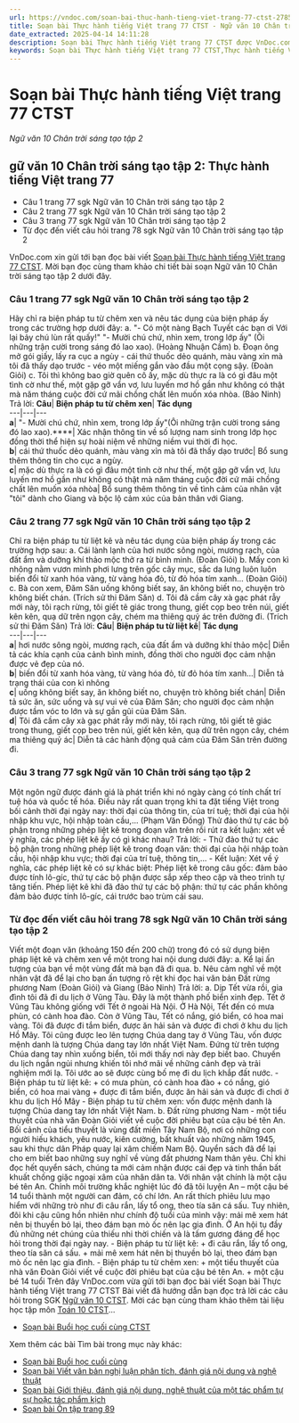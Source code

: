 ```yaml
---
url: https://vndoc.com/soan-bai-thuc-hanh-tieng-viet-trang-77-ctst-278544
title: Soạn bài Thực hành tiếng Việt trang 77 CTST - Ngữ văn 10 Chân trời sáng tạo tập 2 - VnDoc.com
date_extracted: 2025-04-14 14:11:28
description: Soạn bài Thực hành tiếng Việt trang 77 CTST được VnDoc.com sưu tầm và xin gửi tới bạn đọc cùng tham khảo nội dung soạn Ngữ văn 10 Chân trời sáng tạo tập 2 dưới đây.
keywords: Soạn bài Thực hành tiếng Việt trang 77 CTST,Thực hành tiếng Việt trang 77,soạn Thực hành tiếng Việt trang 77,soạn văn Thực hành tiếng Việt trang 77,soạn văn 10,văn 10,ngữ văn 10 CTST,Ngữ văn 10 Chân trời sáng tạo tập 2,Ngữ văn lớp 10 Chân trời sáng tạo tập 2,ngữ văn 10 chân trời sáng tạo,ngữ văn 10 tập 2 chân trời sáng tạo
---
```


# Soạn bài Thực hành tiếng Việt trang 77 CTST
 _Ngữ văn 10 Chân trời sáng tạo tập 2_
## gữ văn 10 Chân trời sáng tạo tập 2: Thực hành tiếng Việt trang 77
  * Câu 1 trang 77 sgk Ngữ văn 10 Chân trời sáng tạo tập 2
  * Câu 2 trang 77 sgk Ngữ văn 10 Chân trời sáng tạo tập 2
  * Câu 3 trang 77 sgk Ngữ văn 10 Chân trời sáng tạo tập 2
  * Từ đọc đến viết câu hỏi trang 78 sgk Ngữ văn 10 Chân trời sáng tạo tập 2

VnDoc.com xin gửi tới bạn đọc bài viết [Soạn bài Thực hành tiếng Việt trang 77 CTST](<https://vndoc.com/soan-bai-thuc-hanh-tieng-viet-trang-77-ctst-278544>). Mời bạn đọc cùng tham khảo chi tiết bài soạn Ngữ văn 10 Chân trời sáng tạo tập 2 dưới đây.
### Câu 1 trang 77 sgk Ngữ văn 10 Chân trời sáng tạo tập 2
Hãy chỉ ra biện pháp tu từ chêm xen và nêu tác dụng của biện pháp ấy trong các trường hợp dưới đây:
a. "- Có một nàng Bạch Tuyết các bạn ơi
Với lại bảy chú lùn rất quấy\!"
"- Mười chú chứ, nhìn xem, trong lớp ấy"
\(Ôi những trận cười trong sáng đó lao xao\).
\(Hoàng Nhuận Cầm\)
b. Đoạn ông mở gói giấy, lấy ra cục a ngùy - cái thứ thuốc dẻo quánh, màu vàng xỉn mà tôi đã thấy dạo trước - véo một miếng gắn vào đầu một cọng sậy. \(Đoàn Giỏi\)
c. Tôi thì không bao giờ quên cô ấy, mặc dù thực ra là có gì đâu một tình cờ như thế, một gặp gỡ vẩn vơ, lưu luyến mơ hồ gần như không có thật mà năm tháng cuộc đời cứ mãi chồng chất lên muốn xóa nhòa. \(Bảo Ninh\)
Trả lời:
**Câu**| **Biện pháp tu từ chêm xen**| **Tác dụng**  
---|---|---  
**a**|  "- Mười chú chứ, nhìn xem, trong lớp ấy"\(Ôi những trận cười trong sáng đó lao xao\).****|  Xác nhận thông tin về số lượng nam sinh trong lớp học đồng thời thể hiện sự hoài niệm về những niềm vui thời đi học.  
**b**|  cái thứ thuốc dẻo quánh, màu vàng xỉn mà tôi đã thấy dạo trước| Bổ sung thêm thông tin cho cục a ngùy.  
**c**|  mặc dù thực ra là có gì đâu một tình cờ như thế, một gặp gỡ vẩn vơ, lưu luyến mơ hồ gần như không có thật mà năm tháng cuộc đời cứ mãi chồng chất lên muốn xóa nhòa| Bổ sung thêm thông tin về tình cảm của nhân vật "tôi" dành cho Giang và bộc lộ cảm xúc của bản thân với Giang.  
### Câu 2 trang 77 sgk Ngữ văn 10 Chân trời sáng tạo tập 2
Chỉ ra biện pháp tu từ liệt kê và nêu tác dụng của biện pháp ấy trong các trường hợp sau:
a. Cái lành lạnh của hơi nước sông ngòi, mương rạch, của đất ẩm và dưỡng khí thảo mộc thở ra từ bình minh. \(Đoàn Giỏi\)
b. Mấy con kì nhông nằm vươn mình phơi lưng trên gốc cây mục, sắc da lưng luôn luôn biến đổi từ xanh hóa vàng, từ vàng hóa đỏ, từ đỏ hóa tím xanh... \(Đoàn Giỏi\)
c. Bà con xem, Đăm Săn uống không biết say, ăn không biết no, chuyện trò không biết chán. \(Trích sử thi Đăm Săn\)
d. Tôi đã cầm cây xà gạc phát rẫy mới này, tôi rạch rừng, tôi giết tê giác trong thung, giết cọp beo trên núi, giết kên kên, quạ dữ trên ngọn cây, chém ma thiêng quỷ ác trên đường đi. \(Trích sử thi Đăm Săn\)
Trả lời:
**Câu**| **Biện pháp tu từ liệt kê**| **Tác dụng**  
---|---|---  
**a**|  hơi nước sông ngòi, mương rạch, của đất ẩm và dưỡng khí thảo mộc| Diễn tả các khía cạnh của cảnh bình minh, đồng thời cho người đọc cảm nhận được vẻ đẹp của nó.  
**b**|  biến đổi từ xanh hóa vàng, từ vàng hóa đỏ, từ đỏ hóa tím xanh...| Diễn tả trạng thái của con kì nhông  
**c**|  uống không biết say, ăn không biết no, chuyện trò không biết chán| Diễn tả sức ăn, sức uống và sự vui vẻ của Đăm Săn; cho người đọc cảm nhận được tầm vóc to lớn và sự gần gũi của Đăm Săn.  
**d**|  Tôi đã cầm cây xà gạc phát rẫy mới này, tôi rạch rừng, tôi giết tê giác trong thung, giết cọp beo trên núi, giết kên kên, quạ dữ trên ngọn cây, chém ma thiêng quỷ ác| Diễn tả các hành động quả cảm của Đăm Săn trên đường đi.  
### Câu 3 trang 77 sgk Ngữ văn 10 Chân trời sáng tạo tập 2
Một ngôn ngữ được đánh giá là phát triển khi nó ngày càng có tính chất trí tuệ hóa và quốc tế hóa. Điều này rất quan trọng khi ta đặt tiếng Việt trong bối cảnh thời đại ngày nay: thời đại của thông tin, của trí tuệ; thời đại của hội nhập khu vực, hội nhập toàn cầu,...
\(Phạm Văn Đồng\)
Thử đảo thứ tự các bộ phận trong những phép liệt kê trong đoạn văn trên rồi rút ra kết luận: xét về ý nghĩa, các phép liệt kê ấy có gì khác nhau?
Trả lời:
\- Thử đảo thứ tự các bộ phận trong những phép liệt kê trong đoạn văn: thời đại của hội nhập toàn cầu, hội nhập khu vực; thời đại của trí tuệ, thông tin,...
\- Kết luận: Xét về ý nghĩa, các phép liệt kê có sự khác biệt:
Phép liệt kê trong câu gốc: đảm bảo được tính lô-gíc, thứ tự các bộ phận được sắp xếp theo cặp và theo trình tự tăng tiến.
Phép liệt kê khi đã đảo thứ tự các bộ phận: thứ tự các phần không đảm bảo được tính lô-gíc, cái trước bao trùm cái sau.
### Từ đọc đến viết câu hỏi trang 78 sgk Ngữ văn 10 Chân trời sáng tạo tập 2
Viết một đoạn văn \(khoảng 150 đến 200 chữ\) trong đó có sử dụng biện pháp liệt kê và chêm xen về một trong hai nội dung dưới đây:
a. Kể lại ấn tượng của bạn về một vùng đất mà bạn đã đi qua.
b. Nêu cảm nghĩ về một nhân vật đã để lại cho bạn ấn tượng rõ rệt khi đọc hai văn bản Đất rừng phương Nam \(Đoàn Giỏi\) và Giang \(Bảo Ninh\)
Trả lời:
a.
Dịp Tết vừa rồi, gia đình tôi đã đi du lịch ở Vũng Tàu. Đây là một thành phố biển xinh đẹp. Tết ở Vũng Tàu không giống với Tết ở ngoài Hà Nội. Ở Hà Nội, Tết đến có mưa phùn, có cành hoa đào. Còn ở Vũng Tàu, Tết có nắng, gió biển, có hoa mai vàng. Tôi đã được đi tắm biển, được ăn hải sản và được đi chơi ở khu du lịch Hồ Mây. Tôi cũng được leo lên tượng Chúa dang tay ở Vũng Tàu, vốn được mệnh danh là tượng Chúa dang tay lớn nhất Việt Nam. Đứng từ trên tượng Chúa dang tay nhìn xuống biển, tôi mới thấy nơi này đẹp biết bao. Chuyến du lịch ngắn ngủi nhưng khiến tôi nhớ mãi về những cảnh đẹp và trải nghiệm mới lạ. Tôi ước ao sẽ được cùng bố mẹ đi du lịch khắp đất nước.
\- Biện pháp tu từ liệt kê:
\+ có mưa phùn, có cành hoa đào
\+ có nắng, gió biển, có hoa mai vàng
\+ được đi tắm biển, được ăn hải sản và được đi chơi ở khu du lịch Hồ Mây
\- Biện pháp tu từ chêm xen: vốn được mệnh danh là tượng Chúa dang tay lớn nhất Việt Nam.
b.
Đất rừng phương Nam - một tiểu thuyết của nhà văn Đoàn Giỏi viết về cuộc đời phiêu bạt của cậu bé tên An. Bối cảnh của tiểu thuyết là vùng đất miền Tây Nam Bộ, nơi có những con người hiếu khách, yêu nước, kiên cường, bất khuất vào những năm 1945, sau khi thực dân Pháp quay lại xâm chiếm Nam Bộ. Quyển  sách đã để lại cho em biết bao những suy nghĩ về vùng đất phương Nam thân yêu. Chỉ khi đọc hết quyển sách, chúng ta mới cảm nhận được cái đẹp và tinh thần bất khuất chống giặc ngoại xâm của nhân dân ta. Với nhân vật chính là một cậu bé tên An. Chính môi trường khắc nghiệt lúc đó đã tôi luyện An – một cậu bé 14 tuổi thành một người can đảm, có chí lớn. An rất thích phiêu lưu mạo hiểm với những trò như đi câu rắn, lấy tổ ong, theo tía săn cá sấu. Tuy nhiên, đôi khi cậu cũng hồn nhiên như chính độ tuổi của mình vậy: mải mê xem hát nên bị thuyền bỏ lại, theo đám bạn mò ốc nên lạc gia đình. Ở An hội tụ đầy đủ những nét chúng của thiếu nhi thời chiến và là tấm gương đáng để học hỏi trong thời đại ngày nay.
\- Biện pháp tu từ liệt kê:
\+ đi câu rắn, lấy tổ ong, theo tía săn cá sấu.
\+ mải mê xem hát nên bị thuyền bỏ lại, theo đám bạn mò ốc nên lạc gia đình.
\- Biện pháp tu từ chêm xen:
\+ một tiểu thuyết của nhà văn Đoàn Giỏi viết về cuộc đời phiêu bạt của cậu bé tên An.
\+ một cậu bé 14 tuổi
Trên đây VnDoc.com vừa gửi tới bạn đọc bài viết Soạn bài Thực hành tiếng Việt trang 77 CTST Bài viết đã hướng dẫn bạn đọc trả lời các câu hỏi trong SGK [Ngữ văn 10 CTST](<https://vndoc.com/ngu-van-10-chan-troi-sang-tao-tap2>). Mời các bạn cùng tham khảo thêm tài liệu học tập môn [Toán 10 CTST](<https://vndoc.com/toan-10-chan-troi-sang-tao-tap2>)...
  * [Soạn bài Buổi học cuối cùng CTST](<https://vndoc.com/soan-bai-buoi-hoc-cuoi-cung-ctst-278546>)

Xem thêm các bài Tìm bài trong mục này khác:
  * [Soạn bài Buổi học cuối cùng](</soan-bai-buoi-hoc-cuoi-cung-ctst-278546>)
  * [Soạn bài Viết văn bản nghị luận phân tích, đánh giá nội dung và nghệ thuật](</soan-bai-viet-van-ban-nghi-luan-phan-tich-danh-gia-noi-dung-va-nghe-thuat-ctst-278549>)
  * [Soạn bài Giới thiệu, đánh giá nội dung, nghệ thuật của một tác phẩm tự sự hoặc tác phẩm kịch](</soan-bai-gioi-thieu-danh-gia-noi-dung-nghe-thuat-cua-mot-tac-pham-tu-su-hoac-tac-pham-kich-ctst-278551>)
  * [Soạn bài Ôn tập trang 89](</soan-bai-on-tap-trang-89-ctst-278556>)

